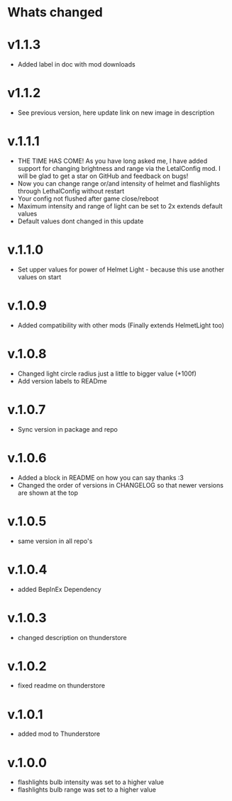 # Whats changed

# v1.1.3
- Added label in doc with mod downloads

# v1.1.2
- See previous version, here update link on new image in description

# v.1.1.1
- THE TIME HAS COME! As you have long asked me, I have added support for changing brightness and range via the LetalConfig mod. I will be glad to get a star on GitHub and feedback on bugs!
- Now you can change range or/and intensity of helmet and flashlights through LethalConfig without restart
- Your config not flushed after game close/reboot
- Maximum intensity and range of light can be set to 2x extends default values
- Default values dont changed in this update

# v.1.1.0
- Set upper values for power of Helmet Light - because this use another values on start

# v.1.0.9
- Added compatibility with other mods (Finally extends HelmetLight too)

# v.1.0.8
- Changed light circle radius just a little to bigger value (+100f)
- Add version labels to READme

# v.1.0.7
- Sync version in package and repo

# v.1.0.6
- Added a block in README on how you can say thanks :3
- Changed the order of versions in CHANGELOG so that newer versions are shown at the top

# v.1.0.5
- same version in all repo's

# v.1.0.4
- added BepInEx Dependency

# v.1.0.3
- changed description on thunderstore

# v.1.0.2
- fixed readme on thunderstore

# v.1.0.1
- added mod to Thunderstore

# v.1.0.0
- flashlights bulb intensity was set to a higher value
- flashlights bulb range was set to a higher value